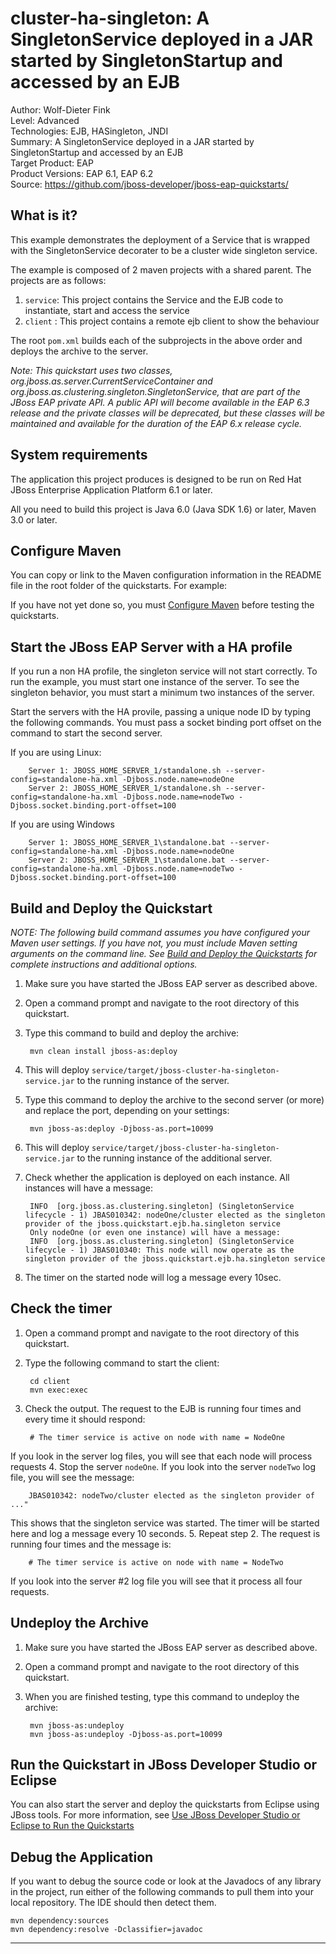 cluster-ha-singleton: A SingletonService deployed in a JAR started by SingletonStartup and accessed by an EJB
=============================================================================================================
Author: Wolf-Dieter Fink  
Level: Advanced  
Technologies: EJB, HASingleton, JNDI  
Summary: A SingletonService deployed in a JAR started by SingletonStartup and accessed by an EJB  
Target Product: EAP  
Product Versions: EAP 6.1, EAP 6.2  
Source: <https://github.com/jboss-developer/jboss-eap-quickstarts/>  

What is it?
-----------

This example demonstrates the deployment of a Service that is wrapped with the SingletonService decorater
to be a cluster wide singleton service.

The example is composed of 2 maven projects with a shared parent. The projects are as follows:

1. `service`: This project contains the Service and the EJB code to instantiate, start and access the service
2. `client` : This project contains a remote ejb client to show the behaviour

The root `pom.xml` builds each of the subprojects in the above order and deploys the archive to the server.

_Note: This quickstart uses two classes, org.jboss.as.server.CurrentServiceContainer and org.jboss.as.clustering.singleton.SingletonService, that are part of the JBoss EAP private API. A public API will become available in the EAP 6.3 release and the private classes will be deprecated, but these classes will be maintained and available for the duration of the EAP 6.x release cycle._


System requirements
-------------------

The application this project produces is designed to be run on Red Hat JBoss Enterprise Application Platform 6.1 or later. 

All you need to build this project is Java 6.0 (Java SDK 1.6) or later, Maven 3.0 or later.

 
Configure Maven
---------------

You can copy or link to the Maven configuration information in the README file in the root folder of the quickstarts. For example:

If you have not yet done so, you must [Configure Maven](https://github.com/jboss-developer/jboss-developer-shared-resources/blob/master/guides/CONFIGURE_MAVEN.md#configure-maven-to-build-and-deploy-the-quickstarts) before testing the quickstarts.


Start the JBoss EAP Server with a HA profile
-------------------------

If you run a non HA profile, the singleton service will not start correctly. To run the example, you must start one instance of the server. To see the singleton behavior, you must start a minimum two instances of the server. 

Start the servers with the HA provile, passing a unique node ID by typing the following commands. You must pass a socket binding port offset on the command to start the second server. 

If you are using Linux:

        Server 1: JBOSS_HOME_SERVER_1/standalone.sh --server-config=standalone-ha.xml -Djboss.node.name=nodeOne
        Server 2: JBOSS_HOME_SERVER_1/standalone.sh --server-config=standalone-ha.xml -Djboss.node.name=nodeTwo -Djboss.socket.binding.port-offset=100

If you are using Windows

        Server 1: JBOSS_HOME_SERVER_1\standalone.bat --server-config=standalone-ha.xml -Djboss.node.name=nodeOne
        Server 2: JBOSS_HOME_SERVER_1\standalone.bat --server-config=standalone-ha.xml -Djboss.node.name=nodeTwo -Djboss.socket.binding.port-offset=100


Build and Deploy the Quickstart
-------------------------

_NOTE: The following build command assumes you have configured your Maven user settings. If you have not, you must include Maven setting arguments on the command line. See [Build and Deploy the Quickstarts](../README.md#build-and-deploy-the-quickstarts) for complete instructions and additional options._

1. Make sure you have started the JBoss EAP server as described above.
2. Open a command prompt and navigate to the root directory of this quickstart.
3. Type this command to build and deploy the archive:

        mvn clean install jboss-as:deploy

4. This will deploy `service/target/jboss-cluster-ha-singleton-service.jar` to the running instance of the server.
5. Type this command to deploy the archive to the second server (or more) and replace the port, depending on your settings:

        mvn jboss-as:deploy -Djboss-as.port=10099

6. This will deploy `service/target/jboss-cluster-ha-singleton-service.jar` to the running instance of the additional server.
 
7. Check whether the application is deployed on each instance. All instances will have a message:

        INFO  [org.jboss.as.clustering.singleton] (SingletonService lifecycle - 1) JBAS010342: nodeOne/cluster elected as the singleton provider of the jboss.quickstart.ejb.ha.singleton service
        Only nodeOne (or even one instance) will have a message:
        INFO  [org.jboss.as.clustering.singleton] (SingletonService lifecycle - 1) JBAS010340: This node will now operate as the singleton provider of the jboss.quickstart.ejb.ha.singleton service
8. The timer on the started node will log a message every 10sec.

Check the timer
---------------------

1. Open a command prompt and navigate to the root directory of this quickstart.
2. Type the following command to start the client:

        cd client
        mvn exec:exec

3. Check the output. The request to the EJB is running four times and every time it should respond:

        # The timer service is active on node with name = NodeOne
  If you look in the server log files, you will see that each node will process requests
4. Stop the server `nodeOne`. If you look into the server `nodeTwo` log file, you will see the message:

        JBAS010342: nodeTwo/cluster elected as the singleton provider of ..."
  This shows that the singleton service was started. The timer will be started here and log a message every 10 seconds.
5. Repeat step 2. The request is running four times and the message is: 

        # The timer service is active on node with name = NodeTwo
  If you look into the server #2 log file you will see that it process all four requests.


Undeploy the Archive
--------------------

1. Make sure you have started the JBoss EAP server as described above.
2. Open a command prompt and navigate to the root directory of this quickstart.
3. When you are finished testing, type this command to undeploy the archive:

        mvn jboss-as:undeploy
        mvn jboss-as:undeploy -Djboss-as.port=10099


Run the Quickstart in JBoss Developer Studio or Eclipse
-------------------------------------
You can also start the server and deploy the quickstarts from Eclipse using JBoss tools. For more information, see [Use JBoss Developer Studio or Eclipse to Run the Quickstarts](https://github.com/jboss-developer/jboss-developer-shared-resources/blob/master/guides/USE_JDBS.md#use-jboss-developer-studio-or-eclipse-to-run-the-quickstarts) 

Debug the Application
------------------------------------

If you want to debug the source code or look at the Javadocs of any library in the project, run either of the following commands to pull them into your local repository. The IDE should then detect them.

    mvn dependency:sources
    mvn dependency:resolve -Dclassifier=javadoc

------------------------------------
